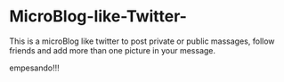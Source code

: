 MicroBlog-like-Twitter-
=======================

This is a microBlog like twitter to post private or public massages, follow friends and add more than one picture in your message.

empesando!!!
